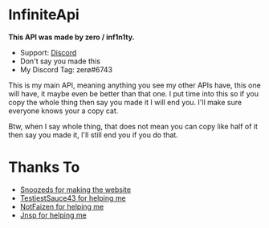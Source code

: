 # InfiniteApi
**This API was made by zero / inf1n1ty.**
- Support: [Discord](https://discord.gg/83yJ6cGZTb)
- Don't say you made this
- My Discord Tag: zerø#6743

This is my main API, meaning anything you see my other APIs have, this one will have, it maybe even be better than that one. I put time into this so if you copy the whole thing then say you made it I will end you. I'll make sure everyone knows your a copy cat.

Btw, when I say whole thing, that does not mean you can copy like half of it then say you made it, I'll still end you if you do that.

# Thanks To
- [Snoozeds for making the website](https://dankrpg.xyz/)
- [TestiestSauce43 for helping me](https://api.testiestsauce43.repl.co)
- [NotFaizen for helping me](https://gud-api.gofaizen.repl.co)
- [Jnsp for helping me](https://luminabot.xyz/api)